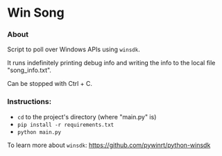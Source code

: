 # Win Song

### About
Script to poll over Windows APIs using `winsdk`.

It runs indefinitely printing debug info and writing the info to the local file "song_info.txt".

Can be stopped with Ctrl + C.

### Instructions:
- `cd` to the project's directory (where "main.py" is)
- `pip install -r requirements.txt`
- `python main.py`

To learn more about `winsdk`:
https://github.com/pywinrt/python-winsdk